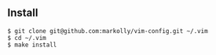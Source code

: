 
## Install

```
$ git clone git@github.com:markolly/vim-config.git ~/.vim
$ cd ~/.vim
$ make install
```
